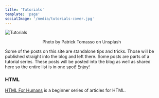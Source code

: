 ```yaml
---
title: 'Tutorials'
template: 'page'
socialImage: '/media/tutorials-cover.jpg'
---
```


![Tutorials](/media/tutorials-cover.jpg)

<center>Photo by Patrick Tomasso on Unsplash</center>

Some of the posts on this site are standalone tips and tricks. Those will be published straight into the blog and left there. Some posts are parts of a tutorial series. These posts will be posted into the blog as well as shared here so the entire list is in one spot! Enjoy!

### HTML

[HTML For Humans](/category/html-for-humans/) is a beginner series of articles for HTML.

